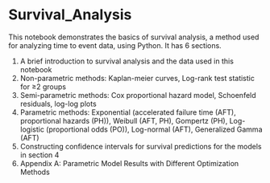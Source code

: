# Survival_Analysis
This notebook demonstrates the basics of survival analysis, a method used for analyzing time to event data, using Python. It has 6 sections.
1) A brief introduction to survival analysis and the data used in this notebook
2) Non-parametric methods: Kaplan-meier curves, Log-rank test statistic for ≥2 groups
3) Semi-parametric methods: Cox proportional hazard model, Schoenfeld residuals, log-log plots
4) Parametric methods: Exponential (accelerated failure time (AFT), proportional hazards (PH)), Weibull (AFT, PH), Gompertz (PH), Log-logistic (proportional odds (PO)), Log-normal (AFT), Generalized Gamma (AFT)
5) Constructing confidence intervals for survival predictions for the models in section 4
6) Appendix A: Parametric Model Results with Different Optimization Methods